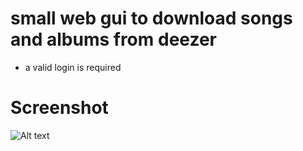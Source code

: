 # small web gui to download songs and albums from deezer
- a valid login is required 

# Screenshot
![Alt text](https://image.ibb.co/cjBC30/screen.png "KISS")
